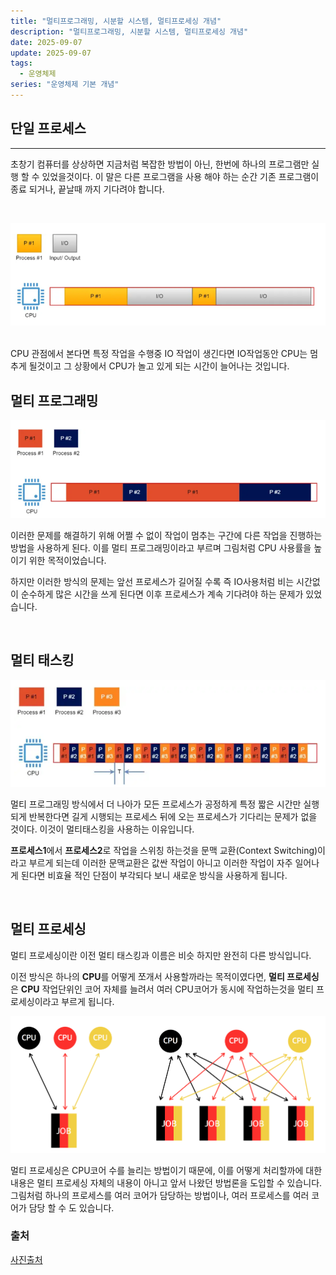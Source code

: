 ```yaml
---
title: "멀티프로그래밍, 시분할 시스템, 멀티프로세싱 개념"
description: "멀티프로그래밍, 시분할 시스템, 멀티프로세싱 개념"
date: 2025-09-07
update: 2025-09-07
tags:
  - 운영체제
series: "운영체제 기본 개념"
---
```


## 단일 프로세스

---

초창기 컴퓨터를 상상하면 지금처럼 복잡한 방법이 아닌, 한번에 하나의 프로그램만 실행 할 수 있었을것이다.
이 말은 다른 프로그램을 사용 해야 하는 순간 기존 프로그램이 종료 되거나,
끝날때 까지 기다려야 합니다.

<br>

![img.png](single_process.png)

<br>
CPU 관점에서 본다면 특정 작업을 수행중 IO 작업이 생긴다면 IO작업동안 CPU는 멈추게
될것이고 그 상황에서 CPU가 놀고 있게 되는 시간이 늘어나는 것입니다.

<br>

## 멀티 프로그래밍

![img.png](multiprograming.png)

이러한 문제를 해결하기 위해 어쩔 수 없이 작업이 멈추는 구간에 다른 작업을 진행하는 방법을 사용하게 된다.
이를 멀티 프로그래밍이라고 부르며 그림처럼 CPU 사용률을 높이기 위한 목적이었습니다.

하지만 이러한 방식의 문제는 앞선 프로세스가 길어질 수록 즉 IO사용처럼 비는 시간없이 순수하게 많은 시간을
쓰게 된다면 이후 프로세스가 계속 기다려야 하는 문제가 있었습니다.

<br>

## 멀티 태스킹

![img.png](multitasking.png)

멀티 프로그래밍 방식에서 더 나아가 모든 프로세스가 공정하게 특정 짧은 시간만 실행되게 반복한다면 길게 시행되는
프로세스 뒤에 오는 프로세스가 기다리는 문제가 없을 것이다. 이것이 멀티태스킹을 사용하는 이유입니다.

**프로세스1**에서 **프로세스2**로 작업을 스위칭 하는것을 문맥 교환(Context Switching)이라고
부르게 되는데 이러한 문맥교환은 값싼 작업이 아니고 이러한 작업이 자주 일어나게 된다면 비효율 적인 단점이 부각되다 보니
새로운 방식을 사용하게 됩니다.

<br>

## 멀티 프로세싱

멀티 프로세싱이란 이전 멀티 태스킹과 이름은 비슷 하지만 완전히 다른 방식입니다.

이전 방식은 하나의 **CPU**를 어떻게 쪼개서 사용할까라는 목적이였다면, **멀티 프로세싱**은 **CPU** 작업단위인
코어 자체를 늘려서 여러 CPU코어가 동시에 작업하는것을 멀티 프로세싱이라고 부르게 됩니다.

![img.png](multiprocessing.png)

멀티 프로세싱은 CPU코어 수를 늘리는 방법이기 때문에, 이를 어떻게 처리할까에 대한 내용은 멀티 프로세싱 자체의 내용이 아니고 앞서 나왔던 방법론을 도입할 수 있습니다.
그림처럼 하나의 프로세스를 여러 코어가 담당하는 방법이나, 여러 프로세스를 여러 코어가 담당 할 수 도 있습니다.

### 출처
[사진출처](https://medium.com/@ashappyasiknow/single-process-system-multi-programming-multitasking-%EC%9D%B4%EB%9E%80-9f9b65ec0311)
